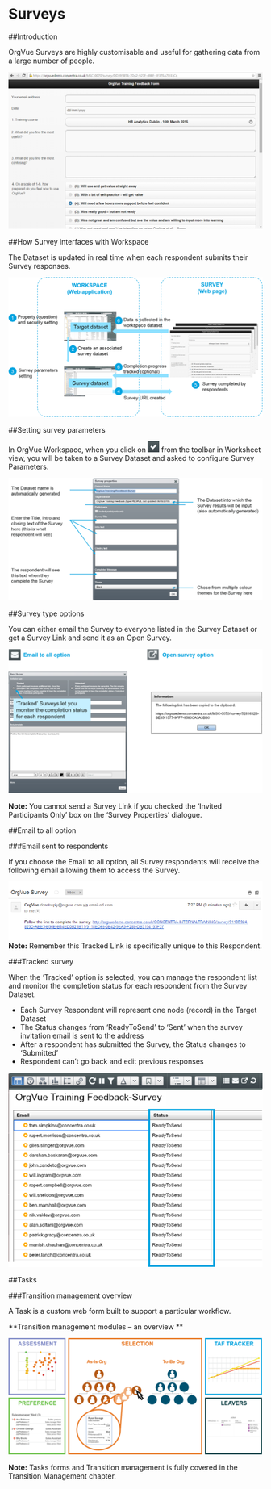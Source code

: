 # Surveys

##Introduction


OrgVue Surveys are highly customisable and useful for gathering data from a large number of people.

![](6A-009.surveyintro.png)

##How Survey interfaces with Workspace

The Dataset is updated in real time when each respondent submits their Survey responses.
 
![](6A-010.surveyworkspace.png)

##Setting survey parameters

In OrgVue Workspace, when you click on     ![](6A-011.tick.png)      from the toolbar in Worksheet view, you will be taken to a Survey Dataset and asked to configure Survey Parameters.

![](6A-012.settingparameters.png)

##Survey type options

You can either email the Survey to everyone listed in the Survey Dataset or get a Survey Link and send it as an Open Survey.


![](6A-012.surveytypeoptions.png)

**Note:** You cannot send a Survey Link if you checked the ‘Invited Participants Only’ box on the ‘Survey Properties’ dialogue.

##Email to all option

###Email sent to respondents

If you choose the Email to all option, all Survey respondents will receive the following email allowing them to access the Survey.

![](6A-014.emailrespondents.png)
**Note:** Remember this Tracked Link is specifically unique to this Respondent.

###Tracked survey

When the ‘Tracked’ option is selected, you can manage the respondent list and monitor the completion status for each respondent from the Survey Dataset.

* Each Survey Respondent will represent one node (record) in the Target Dataset
* The Status changes from ‘ReadyToSend’ to ‘Sent’ when the survey invitation email is sent to the address
* After a respondent has submitted the Survey, the Status changes to ‘Submitted’
* Respondent can’t go back and edit previous responses

![](6A-015.tracked.png)

##Tasks

###Transition management overview

A Task is a custom web form built to support a particular workflow.

**Transition management modules – an overview **

![](6A-016.transitionmanagement.png)

**Note:** Tasks forms and Transition management is fully covered in the Transition Management chapter.  










